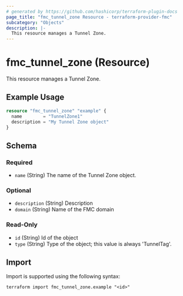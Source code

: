 ```yaml
---
# generated by https://github.com/hashicorp/terraform-plugin-docs
page_title: "fmc_tunnel_zone Resource - terraform-provider-fmc"
subcategory: "Objects"
description: |-
  This resource manages a Tunnel Zone.
---
```


# fmc_tunnel_zone (Resource)

This resource manages a Tunnel Zone.

## Example Usage

```terraform
resource "fmc_tunnel_zone" "example" {
  name        = "TunnelZone1"
  description = "My Tunnel Zone object"
}
```

<!-- schema generated by tfplugindocs -->
## Schema

### Required

- `name` (String) The name of the Tunnel Zone object.

### Optional

- `description` (String) Description
- `domain` (String) Name of the FMC domain

### Read-Only

- `id` (String) Id of the object
- `type` (String) Type of the object; this value is always 'TunnelTag'.

## Import

Import is supported using the following syntax:

```shell
terraform import fmc_tunnel_zone.example "<id>"
```
